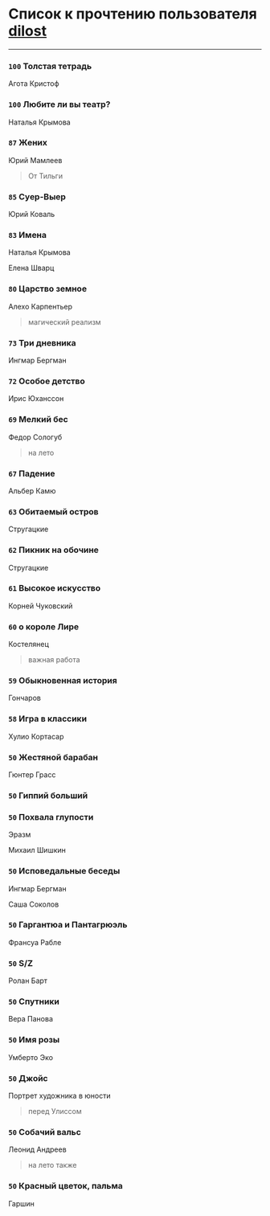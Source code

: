 # Список к прочтению пользователя [dilost](https://www.facebook.com/app_scoped_user_id/10206471247373307/)
---

### `100` Толстая тетрадь
Агота Кристоф

### `100` Любите ли вы театр?
Наталья Крымова

### `87` Жених
Юрий Мамлеев
> От Тильги

### `85` Суер-Выер
Юрий Коваль

### `83` Имена
Наталья Крымова

Елена Шварц

### `80` Царство земное
Алехо Карпентьер
> магический реализм

### `73` Три дневника
Ингмар Бергман

### `72` Особое детство
Ирис Юханссон

### `69` Мелкий бес
Федор Сологуб
> на лето

### `67` Падение
Альбер Камю

### `63` Обитаемый остров
Стругацкие

### `62` Пикник на обочине
Стругацкие

### `61` Высокое искусство
Корней Чуковский

### `60` о короле Лире
Костелянец
> важная работа

### `59` Обыкновенная история
Гончаров

### `58` Игра в классики
Хулио Кортасар

### `50` Жестяной барабан
Гюнтер Грасс

### `50` Гиппий больший

### `50` Похвала глупости
Эразм

Михаил Шишкин

### `50` Исповедальные беседы
Ингмар Бергман

Саша Соколов

### `50` Гаргантюа и Пантагрюэль
Франсуа Рабле

### `50` S/Z
Ролан Барт

### `50` Спутники
Вера Панова

### `50` Имя розы
Умберто Эко

### `50` Джойс
Портрет художника в юности
> перед Улиссом

### `50` Собачий вальс
Леонид Андреев
> на лето также

### `50` Красный цветок, пальма
Гаршин


